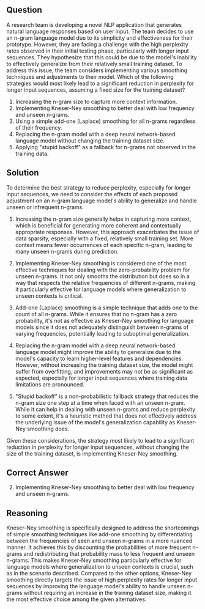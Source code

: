 ## Question
A research team is developing a novel NLP application that generates natural language responses based on user input. The team decides to use an n-gram language model due to its simplicity and effectiveness for their prototype. However, they are facing a challenge with the high perplexity rates observed in their initial testing phase, particularly with longer input sequences. They hypothesize that this could be due to the model's inability to effectively generalize from their relatively small training dataset. To address this issue, the team considers implementing various smoothing techniques and adjustments to their model. Which of the following strategies would most likely lead to a significant reduction in perplexity for longer input sequences, assuming a fixed size for the training dataset?

1. Increasing the n-gram size to capture more context information.
2. Implementing Kneser-Ney smoothing to better deal with low frequency and unseen n-grams.
3. Using a simple add-one (Laplace) smoothing for all n-grams regardless of their frequency.
4. Replacing the n-gram model with a deep neural network-based language model without changing the training dataset size.
5. Applying "stupid backoff" as a fallback for n-grams not observed in the training data.

## Solution
To determine the best strategy to reduce perplexity, especially for longer input sequences, we need to consider the effects of each proposed adjustment on an n-gram language model's ability to generalize and handle unseen or infrequent n-grams.

1. Increasing the n-gram size generally helps in capturing more context, which is beneficial for generating more coherent and contextually appropriate responses. However, this approach exacerbates the issue of data sparsity, especially with a fixed, relatively small training set. More context means fewer occurrences of each specific n-gram, leading to many unseen n-grams during prediction.

2. Implementing Kneser-Ney smoothing is considered one of the most effective techniques for dealing with the zero-probability problem for unseen n-grams. It not only smooths the distribution but does so in a way that respects the relative frequencies of different n-grams, making it particularly effective for language models where generalization to unseen contexts is critical.

3. Add-one (Laplace) smoothing is a simple technique that adds one to the count of all n-grams. While it ensures that no n-gram has a zero probability, it's not as effective as Kneser-Ney smoothing for language models since it does not adequately distinguish between n-grams of varying frequencies, potentially leading to suboptimal generalization.

4. Replacing the n-gram model with a deep neural network-based language model might improve the ability to generalize due to the model's capacity to learn higher-level features and dependencies. However, without increasing the training dataset size, the model might suffer from overfitting, and improvements may not be as significant as expected, especially for longer input sequences where training data limitations are pronounced.

5. "Stupid backoff" is a non-probabilistic fallback strategy that reduces the n-gram size one step at a time when faced with an unseen n-gram. While it can help in dealing with unseen n-grams and reduce perplexity to some extent, it's a heuristic method that does not effectively address the underlying issue of the model's generalization capability as Kneser-Ney smoothing does.

Given these considerations, the strategy most likely to lead to a significant reduction in perplexity for longer input sequences, without changing the size of the training dataset, is implementing Kneser-Ney smoothing.

## Correct Answer
2. Implementing Kneser-Ney smoothing to better deal with low frequency and unseen n-grams.

## Reasoning
Kneser-Ney smoothing is specifically designed to address the shortcomings of simple smoothing techniques like add-one smoothing by differentiating between the frequencies of seen and unseen n-grams in a more nuanced manner. It achieves this by discounting the probabilities of more frequent n-grams and redistributing that probability mass to less frequent and unseen n-grams. This makes Kneser-Ney smoothing particularly effective for language models where generalization to unseen contexts is crucial, such as in the scenario described. Compared to the other options, Kneser-Ney smoothing directly targets the issue of high perplexity rates for longer input sequences by improving the language model's ability to handle unseen n-grams without requiring an increase in the training dataset size, making it the most effective choice among the given alternatives.